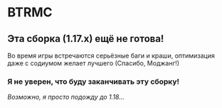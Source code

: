 # BTRMC
## Эта сборка (1.17.х) ещё не готова!

Во время игры встречаются серьёзные баги и краши, оптимизация даже с содиумом желает лучшего (Спасибо, Моджанг!)

### Я не уверен, что буду заканчивать эту сборку!
*Возможно, я просто подожду до 1.18...*
